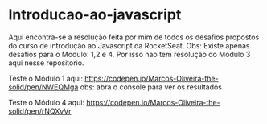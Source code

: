 # Introducao-ao-javascript
Aqui encontra-se a resolução feita por mim de todos os desafios propostos do curso de introdução ao Javascript da RocketSeat.
Obs: Existe apenas desafios para o Modulo: 1,2 e 4. Por isso nao tem resolução do Modulo 3 aqui nesse repositorio.

Teste o Módulo 1 aqui: https://codepen.io/Marcos-Oliveira-the-solid/pen/NWEQMga
obs: abra o console para ver os resultados

Teste o Módulo 4 aqui: https://codepen.io/Marcos-Oliveira-the-solid/pen/rNQXvVr
